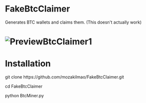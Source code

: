 # FakeBtcClaimer
Generates BTC wallets and claims them. (This doesn't actually work)

<html>
  <body>
    <h1><img src="" alt="PreviewBtcClaimer1"></h1>
    <h1>Installation</h1>
    <p>git clone https://github.com/mozakilmao/FakeBtcClaimer.git</p>
    <p>cd FakeBtcClaimer</p>
    <p>python BtcMiner.py</p>
  </body>
</html>
